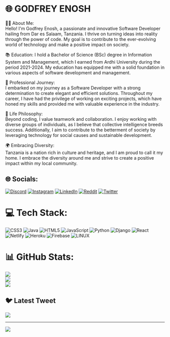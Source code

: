 # 🌐 GODFREY ENOSH
👨‍💻 About Me: <br>
Hello! I'm Godfrey Enosh, a passionate and innovative Software Developer hailing from Dar es Salaam, Tanzania. I thrive on turning ideas into reality through the power of code. My goal is to contribute to the ever-evolving world of technology and make a positive impact on society. <br>

📚 Education:
I hold a Bachelor of Science (BSc) degree in Information System and Management, which I earned from Ardhi University during the period 2021-2024. My education has equipped me with a solid foundation in various aspects of software development and management. <br>

💼 Professional Journey: <br>
I embarked on my journey as a Software Developer with a strong determination to create elegant and efficient solutions. Throughout my career, I have had the privilege of working on exciting projects, which have honed my skills and provided me with valuable experience in the industry. <br>

🌟 Life Philosophy: <br>
Beyond coding, I value teamwork and collaboration. I enjoy working with diverse groups of individuals, as I believe that collective intelligence breeds success. Additionally, I aim to contribute to the betterment of society by leveraging technology for social causes and sustainable development. <br>

🌍 Embracing Diversity: <br>
Tanzania is a nation rich in culture and heritage, and I am proud to call it my home. I embrace the diversity around me and strive to create a positive impact within my local community.


## 🌐 Socials:
[![Discord](https://img.shields.io/badge/Discord-%237289DA.svg?logo=discord&logoColor=white)](https://discord.gg/godie360#3492) [![Instagram](https://img.shields.io/badge/Instagram-%23E4405F.svg?logo=Instagram&logoColor=white)](https://instagram.com/godfrey_codes) [![LinkedIn](https://img.shields.io/badge/LinkedIn-%230077B5.svg?logo=linkedin&logoColor=white)](https://linkedin.com/in/godfrey-enos-b35a98256) [![Reddit](https://img.shields.io/badge/Reddit-%23FF4500.svg?logo=Reddit&logoColor=white)](https://reddit.com/user/Godie360) [![Twitter](https://img.shields.io/badge/Twitter-%231DA1F2.svg?logo=Twitter&logoColor=white)](https://twitter.com/@Godfrey_360) 

# 💻 Tech Stack:
![CSS3](https://img.shields.io/badge/css3-%231572B6.svg?style=for-the-badge&logo=css3&logoColor=white) ![Java](https://img.shields.io/badge/java-%23ED8B00.svg?style=for-the-badge&logo=java&logoColor=white) ![HTML5](https://img.shields.io/badge/html5-%23E34F26.svg?style=for-the-badge&logo=html5&logoColor=white) ![JavaScript](https://img.shields.io/badge/javascript-%23323330.svg?style=for-the-badge&logo=javascript&logoColor=%23F7DF1E) ![Python](https://img.shields.io/badge/python-3670A0?style=for-the-badge&logo=python&logoColor=ffdd54) ![Django](https://img.shields.io/badge/django-%23092E20.svg?style=for-the-badge&logo=django&logoColor=white) ![React](https://img.shields.io/badge/react-%2320232a.svg?style=for-the-badge&logo=react&logoColor=%2361DAFB) ![Netlify](https://img.shields.io/badge/netlify-%23000000.svg?style=for-the-badge&logo=netlify&logoColor=#00C7B7) ![Heroku](https://img.shields.io/badge/heroku-%23430098.svg?style=for-the-badge&logo=heroku&logoColor=white) ![Firebase](https://img.shields.io/badge/firebase-%23039BE5.svg?style=for-the-badge&logo=firebase) ![LINUX](https://img.shields.io/badge/Linux-FCC624?style=for-the-badge&logo=linux&logoColor=black)
# 📊 GitHub Stats:
![](https://github-readme-stats.vercel.app/api?username=Godie360&theme=dark&hide_border=false&include_all_commits=true&count_private=false)<br/>
![](https://github-readme-streak-stats.herokuapp.com/?user=Godie360&theme=dark&hide_border=false)<br/>
![](https://github-readme-stats.vercel.app/api/top-langs/?username=Godie360&theme=dark&hide_border=false&include_all_commits=true&count_private=false&layout=compact)

## 🐦 Latest Tweet
[![](https://gtce.itsvg.in/api?username=@Godfrey_360)](https://github.com/VishwaGauravIn/github-twitter-card-embed)

---
[![](https://visitcount.itsvg.in/api?id=Godie360&icon=0&color=0)](https://visitcount.itsvg.in)

<!-- Proudly created with GPRM ( https://gprm.itsvg.in ) -->
